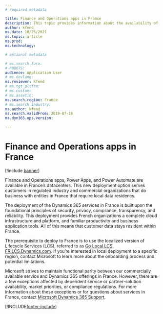 ```yaml
---
# required metadata

title: Finance and Operations apps in France
description: This topic provides information about the availability of Finance and Operations apps in France's data centers.
author: kfend
ms.date: 10/25/2021
ms.topic: article
ms.prod: 
ms.technology: 

# optional metadata

# ms.search.form: 
# ROBOTS: 
audience: Application User
# ms.devlang: 
ms.reviewer: kfend
# ms.tgt_pltfrm: 
# ms.custom: 
# ms.assetid: 
ms.search.region: France
# ms.search.industry: 
ms.author: kfend
ms.search.validFrom: 2019-07-18
ms.dyn365.ops.version:  

---
```


# Finance and Operations apps in France

[!include [banner](../includes/banner.md)]

Finance and Operations apps, Power Apps, and Power Automate are available in France’s datacenters. This new deployment option serves customers in regulated industry and commercial organizations that do business with entities in France that require local data residency. 

The deployment of the Dynamics 365 services in France is built upon the foundational principles of security, privacy, compliance, transparency, and reliability. This deployment provides French organizations a complete cloud infrastructure and platform, and familiar productivity and business application tools. All of this means that customer data stays resident within France.

The prerequisite to deploy to France is to use the localized version of Lifecycle Services (LCS), referred to as [Go Local LCS, FR.LCS.Dynamics.com](https://fr.lcs.dynamics.com/Logon/Index). If you’re interested in local deployment to a specific region, contact Microsoft to learn more about the onboarding process and potential limitations.

Microsoft strives to maintain functional parity between our commercially available service and Dynamics 365 offerings in France. However, there are a few exceptions affected by dependent service or partner-solution availability, market priorities, or compliance regulations.  For more information about these exceptions or for questions about services in France, contact [Microsoft Dynamics 365 Support](https://dynamics.microsoft.com/support/).

[!INCLUDE[footer-include](../../../includes/footer-banner.md)]
